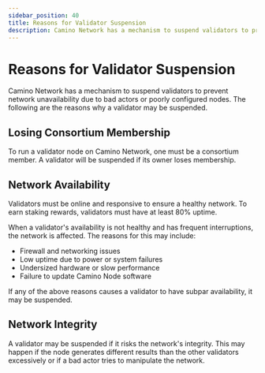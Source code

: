 ```yaml
---
sidebar_position: 40
title: Reasons for Validator Suspension
description: Camino Network has a mechanism to suspend validators to prevent network unavailability.
---
```


# Reasons for Validator Suspension

Camino Network has a mechanism to suspend validators to prevent network unavailability
due to bad actors or poorly configured nodes. The following are the reasons why a
validator may be suspended.

## Losing Consortium Membership

To run a validator node on Camino Network, one must be a consortium member.
A validator will be suspended if its owner loses membership.

## Network Availability

Validators must be online and responsive to ensure a healthy network.
To earn staking rewards, validators must have at least 80% uptime.

When a validator's availability is not healthy and has frequent interruptions, the network
is affected. The reasons for this may include:

- Firewall and networking issues
- Low uptime due to power or system failures
- Undersized hardware or slow performance
- Failure to update Camino Node software

If any of the above reasons causes a validator to have subpar availability, it may be suspended.

## Network Integrity

A validator may be suspended if it risks the network's integrity. This may happen if the node
generates different results than the other validators excessively or if a bad actor tries to
manipulate the network.
